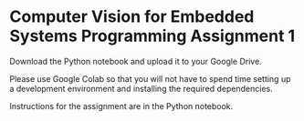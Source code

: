 # Computer Vision for Embedded Systems Programming Assignment 1

Download the Python notebook and upload it to your Google Drive.

Please use Google Colab so that you will not have to spend time setting up a development environment and installing the required dependencies.

Instructions for the assignment are in the Python notebook.

